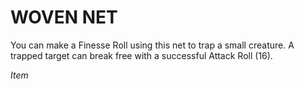﻿---
tags:
  - Item
name: 'WOVEN NET'
description: 'You can make a Finesse Roll using this net to trap a small creature. A trapped target can break free with a successful Attack Roll (16).'
---

# WOVEN NET

You can make a Finesse Roll using this net to trap a small creature. A trapped target can break free with a successful Attack Roll (16).

*Item*
